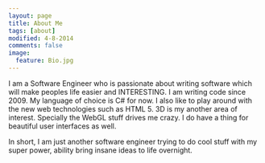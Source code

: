 ```yaml
---
layout: page
title: About Me
tags: [about]
modified: 4-8-2014
comments: false
image:
  feature: Bio.jpg
---
```


I am a Software Engineer who is passionate about writing software which will make peoples life easier and INTERESTING. I am writing code since 2009. My language of choice is C# for now. I also like to play around with the new web technologies such as HTML 5. 3D is my another area of interest. Specially the WebGL stuff drives me crazy. I do have a thing for beautiful user interfaces as well.

In short, I am just another software engineer trying to do cool stuff with my super power, ability  bring insane ideas to life overnight.
